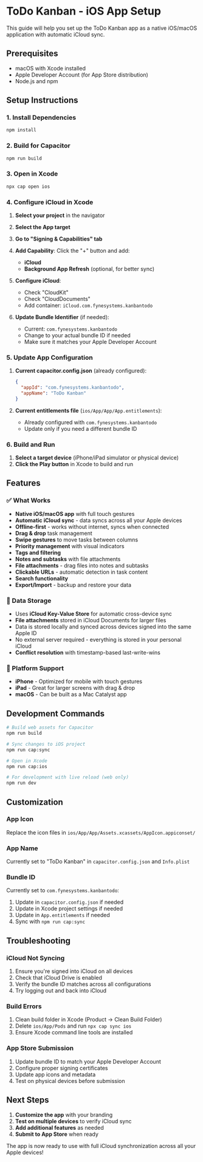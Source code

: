 # ToDo Kanban - iOS App Setup

This guide will help you set up the ToDo Kanban app as a native iOS/macOS application with automatic iCloud sync.

## Prerequisites

- macOS with Xcode installed
- Apple Developer Account (for App Store distribution)
- Node.js and npm

## Setup Instructions

### 1. Install Dependencies
```bash
npm install
```

### 2. Build for Capacitor
```bash
npm run build
```

### 3. Open in Xcode
```bash
npx cap open ios
```

### 4. Configure iCloud in Xcode

1. **Select your project** in the navigator
2. **Select the App target**
3. **Go to "Signing & Capabilities" tab**
4. **Add Capability**: Click the "+" button and add:
   - **iCloud**
   - **Background App Refresh** (optional, for better sync)

5. **Configure iCloud**:
   - Check "CloudKit"
   - Check "CloudDocuments" 
   - Add container: `iCloud.com.fynesystems.kanbantodo`

6. **Update Bundle Identifier** (if needed):
   - Current: `com.fynesystems.kanbantodo`
   - Change to your actual bundle ID if needed
   - Make sure it matches your Apple Developer Account

### 5. Update App Configuration

1. **Current capacitor.config.json** (already configured):
   ```json
   {
     "appId": "com.fynesystems.kanbantodo",
     "appName": "ToDo Kanban"
   }
   ```

2. **Current entitlements file** (`ios/App/App/App.entitlements`):
   - Already configured with `com.fynesystems.kanbantodo`
   - Update only if you need a different bundle ID

### 6. Build and Run

1. **Select a target device** (iPhone/iPad simulator or physical device)
2. **Click the Play button** in Xcode to build and run

## Features

### ✅ What Works
- **Native iOS/macOS app** with full touch gestures
- **Automatic iCloud sync** - data syncs across all your Apple devices
- **Offline-first** - works without internet, syncs when connected
- **Drag & drop** task management
- **Swipe gestures** to move tasks between columns
- **Priority management** with visual indicators
- **Tags and filtering**
- **Notes and subtasks** with file attachments
- **File attachments** - drag files into notes and subtasks
- **Clickable URLs** - automatic detection in task content
- **Search functionality**
- **Export/Import** - backup and restore your data

### 🔄 Data Storage
- Uses **iCloud Key-Value Store** for automatic cross-device sync
- **File attachments** stored in iCloud Documents for larger files
- Data is stored locally and synced across devices signed into the same Apple ID
- No external server required - everything is stored in your personal iCloud
- **Conflict resolution** with timestamp-based last-write-wins

### 📱 Platform Support
- **iPhone** - Optimized for mobile with touch gestures
- **iPad** - Great for larger screens with drag & drop
- **macOS** - Can be built as a Mac Catalyst app

## Development Commands

```bash
# Build web assets for Capacitor
npm run build

# Sync changes to iOS project
npm run cap:sync

# Open in Xcode
npm run cap:ios

# For development with live reload (web only)
npm run dev
```

## Customization

### App Icon
Replace the icon files in `ios/App/App/Assets.xcassets/AppIcon.appiconset/`

### App Name
Currently set to "ToDo Kanban" in `capacitor.config.json` and `Info.plist`

### Bundle ID
Currently set to `com.fynesystems.kanbantodo`:
1. Update in `capacitor.config.json` if needed
2. Update in Xcode project settings if needed
3. Update in `App.entitlements` if needed
4. Sync with `npm run cap:sync`

## Troubleshooting

### iCloud Not Syncing
1. Ensure you're signed into iCloud on all devices
2. Check that iCloud Drive is enabled
3. Verify the bundle ID matches across all configurations
4. Try logging out and back into iCloud

### Build Errors
1. Clean build folder in Xcode (Product → Clean Build Folder)
2. Delete `ios/App/Pods` and run `npx cap sync ios`
3. Ensure Xcode command line tools are installed

### App Store Submission
1. Update bundle ID to match your Apple Developer Account
2. Configure proper signing certificates
3. Update app icons and metadata
4. Test on physical devices before submission

## Next Steps

1. **Customize the app** with your branding
2. **Test on multiple devices** to verify iCloud sync
3. **Add additional features** as needed
4. **Submit to App Store** when ready

The app is now ready to use with full iCloud synchronization across all your Apple devices!